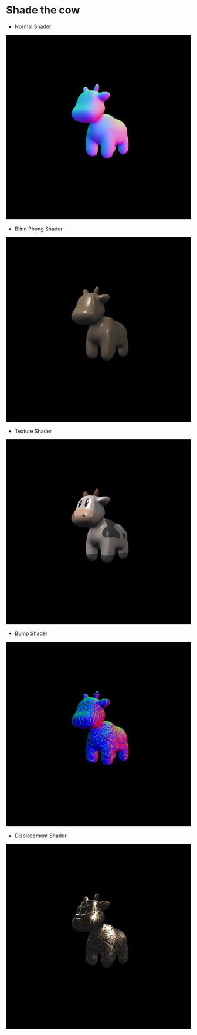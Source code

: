 # Shade the cow
- Normal Shader

![](https://github.com/SiqiHuang18/Games101/blob/main/Shade%20the%20Cow/images/output_n.png)

- Blinn Phong Shader

![](https://github.com/SiqiHuang18/Games101/blob/main/Shade%20the%20Cow/images/output_p.png)

- Texture Shader

![](https://github.com/SiqiHuang18/Games101/blob/main/Shade%20the%20Cow/images/output_t.png)

- Bump Shader

![](https://github.com/SiqiHuang18/Games101/blob/main/Shade%20the%20Cow/images/output_b.png)

- Displacement Shader

![](https://github.com/SiqiHuang18/Games101/blob/main/Shade%20the%20Cow/images/output_d.png)
